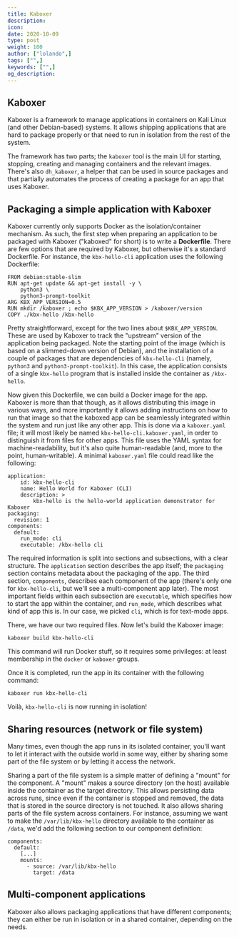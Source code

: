 ```yaml
---
title: Kaboxer
description:
icon:
date: 2020-10-09
type: post
weight: 100
author: ["lolando",]
tags: ["",]
keywords: ["",]
og_description:
---
```


## Kaboxer
Kaboxer is a framework to manage applications in containers on Kali Linux (and other Debian-based) systems. It allows shipping applications that are hard to package properly or that need to run in isolation from the rest of the system.

The framework has two parts; the ``kaboxer`` tool is the main UI for starting, stopping, creating and managing containers and the relevant images. There's also ``dh_kaboxer``, a helper that can be used in source packages and that partially automates the process of creating a package for an app that uses Kaboxer.

## Packaging a simple application with Kaboxer

Kaboxer currently only supports Docker as the isolation/container
mechanism.  As such, the first step when preparing an application to
be packaged with Kaboxer ("kaboxed" for short) is to write a
**Dockerfile**.  There are few options that are required by Kaboxer,
but otherwise it's a standard Dockerfile.  For instance, the
``kbx-hello-cli`` application uses the following Dockerfile:

```
FROM debian:stable-slim
RUN apt-get update && apt-get install -y \
    python3 \
    python3-prompt-toolkit
ARG KBX_APP_VERSION=0.5
RUN mkdir /kaboxer ; echo $KBX_APP_VERSION > /kaboxer/version
COPY ./kbx-hello /kbx-hello
```

Pretty straightforward, except for the two lines about
``$KBX_APP_VERSION``.  These are used by Kaboxer to track the
"upstream" version of the application being packaged.  Note the
starting point of the image (which is based on a slimmed-down version
of Debian), and the installation of a couple of packages that are
dependencies of ``kbx-hello-cli`` (namely, ``python3`` and
``python3-prompt-toolkit``).  In this case, the application consists
of a single ``kbx-hello`` program that is installed inside the
container as ``/kbx-hello``.

Now given this Dockerfile, we can build a Docker image for the app.
Kaboxer is more than that though, as it allows distributing this image
in various ways, and more importantly it allows adding instructions on
how to run that image so that the kaboxed app can be seamlessly
integrated within the system and run just like any other app.  This is
done via a ``kaboxer.yaml`` file; it will most likely be named
``kbx-hello-cli.kaboxer.yaml``, in order to distinguish it from files
for other apps.  This file uses the YAML syntax for
machine-readability, but it's also quite human-readable (and, more to
the point, human-writable).  A minimal ``kaboxer.yaml`` file could read
like the following:

```
application:
    id: kbx-hello-cli
    name: Hello World for Kaboxer (CLI)
    description: >
        kbx-hello is the hello-world application demonstrator for Kaboxer
packaging:
  revision: 1
components:
  default:
    run_mode: cli
    executable: /kbx-hello cli
```

The required information is split into sections and subsections, with
a clear structure.  The ``application`` section describes the app
itself; the ``packaging`` section contains metadata about the
packaging of the app.  The third section, ``components``, describes
each component of the app (there's only one for ``kbx-hello-cli``, but
we'll see a multi-component app later).  The most important fields
within each subsection are ``executable``, which specifies how to
start the app within the container, and ``run_mode``, which describes
what kind of app this is.  In our case, we picked ``cli``, which is
for text-mode apps.

There, we have our two required files.  Now let's build the Kaboxer
image:

```
kaboxer build kbx-hello-cli
```

This command will run Docker stuff, so it requires some
privileges: at least membership in the ``docker`` or ``kaboxer``
groups.

Once it is completed, run the app in its container with the following
command:

```
kaboxer run kbx-hello-cli
```

Voilà, ``kbx-hello-cli`` is now running in isolation!

## Sharing resources (network or file system)

Many times, even though the app runs in its isolated container, you'll
want to let it interact with the outside world in some way, either by
sharing some part of the file system or by letting it access the
network.

Sharing a part of the file system is a simple matter of defining a
"mount" for the component.  A "mount" makes a source directory (on the
host) available inside the container as the target directory.  This
allows persisting data across runs, since even if the container is
stopped and removed, the data that is stored in the source directory
is not touched.  It also allows sharing parts of the file system
across containers.  For instance, assuming we want to make the
``/var/lib/kbx-hello`` directory available to the container as
``/data``, we'd add the following section to our component definition:

```
components:
  default:
    [...]
    mounts:
      - source: /var/lib/kbx-hello
        target: /data
```


## Multi-component applications

Kaboxer also allows packaging applications that have different
components; they can either be run in isolation or in a shared
container, depending on the needs.
